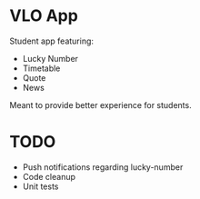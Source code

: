 VLO App
=======

Student app featuring:

- Lucky Number
- Timetable
- Quote
- News

Meant to provide better experience for students.

TODO
====

- Push notifications regarding lucky-number
- Code cleanup
- Unit tests
